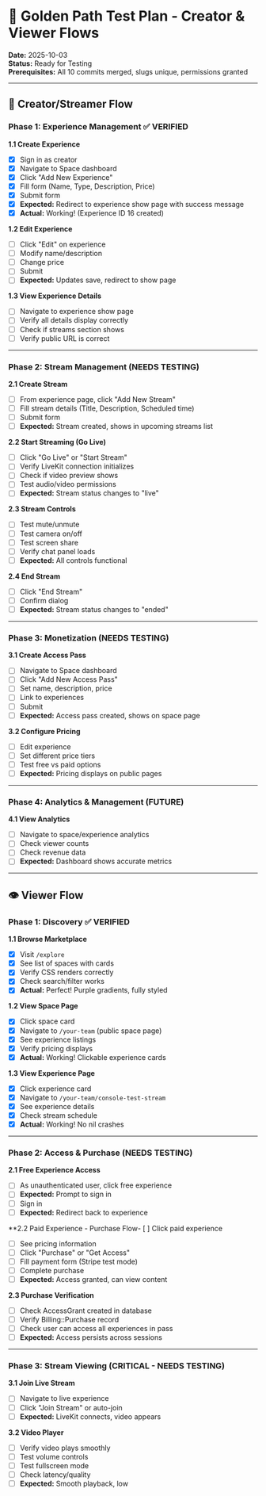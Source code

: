 # 🧪 Golden Path Test Plan - Creator & Viewer Flows

**Date:** 2025-10-03  
**Status:** Ready for Testing  
**Prerequisites:** All 10 commits merged, slugs unique, permissions granted

---

## 🎨 **Creator/Streamer Flow**

### Phase 1: Experience Management ✅ VERIFIED

**1.1 Create Experience**
- [x] Sign in as creator
- [x] Navigate to Space dashboard
- [x] Click "Add New Experience"  
- [x] Fill form (Name, Type, Description, Price)
- [x] Submit form
- [x] **Expected:** Redirect to experience show page with success message
- [x] **Actual:** Working! (Experience ID 16 created)

**1.2 Edit Experience**
- [ ] Click "Edit" on experience
- [ ] Modify name/description
- [ ] Change price
- [ ] Submit
- [ ] **Expected:** Updates save, redirect to show page

**1.3 View Experience Details**
- [ ] Navigate to experience show page
- [ ] Verify all details display correctly
- [ ] Check if streams section shows
- [ ] Verify public URL is correct

---

### Phase 2: Stream Management (NEEDS TESTING)

**2.1 Create Stream**
- [ ] From experience page, click "Add New Stream"
- [ ] Fill stream details (Title, Description, Scheduled time)
- [ ] Submit form
- [ ] **Expected:** Stream created, shows in upcoming streams list

**2.2 Start Streaming (Go Live)**
- [ ] Click "Go Live" or "Start Stream"
- [ ] Verify LiveKit connection initializes
- [ ] Check if video preview shows
- [ ] Test audio/video permissions
- [ ] **Expected:** Stream status changes to "live"

**2.3 Stream Controls**
- [ ] Test mute/unmute
- [ ] Test camera on/off
- [ ] Test screen share
- [ ] Verify chat panel loads
- [ ] **Expected:** All controls functional

**2.4 End Stream**
- [ ] Click "End Stream"
- [ ] Confirm dialog
- [ ] **Expected:** Stream status changes to "ended"

---

### Phase 3: Monetization (NEEDS TESTING)

**3.1 Create Access Pass**
- [ ] Navigate to Space dashboard
- [ ] Click "Add New Access Pass"
- [ ] Set name, description, price
- [ ] Link to experiences
- [ ] Submit
- [ ] **Expected:** Access pass created, shows on space page

**3.2 Configure Pricing**
- [ ] Edit experience
- [ ] Set different price tiers
- [ ] Test free vs paid options
- [ ] **Expected:** Pricing displays on public pages

---

### Phase 4: Analytics & Management (FUTURE)

**4.1 View Analytics**
- [ ] Navigate to space/experience analytics
- [ ] Check viewer counts
- [ ] Check revenue data
- [ ] **Expected:** Dashboard shows accurate metrics

---

## 👁️ **Viewer Flow**

### Phase 1: Discovery ✅ VERIFIED

**1.1 Browse Marketplace**
- [x] Visit `/explore`
- [x] See list of spaces with cards
- [x] Verify CSS renders correctly
- [x] Check search/filter works
- [x] **Actual:** Perfect! Purple gradients, fully styled

**1.2 View Space Page**
- [x] Click space card
- [x] Navigate to `/your-team` (public space page)
- [x] See experience listings
- [x] Verify pricing displays
- [x] **Actual:** Working! Clickable experience cards

**1.3 View Experience Page**
- [x] Click experience card
- [x] Navigate to `/your-team/console-test-stream`
- [x] See experience details
- [x] Check stream schedule
- [x] **Actual:** Working! No nil crashes

---

### Phase 2: Access & Purchase (NEEDS TESTING)

**2.1 Free Experience Access**
- [ ] As unauthenticated user, click free experience
- [ ] **Expected:** Prompt to sign in
- [ ] Sign in
- [ ] **Expected:** Redirect back to experience

**2.2 Paid Experience - Purchase Flow- [ ] Click paid experience
- [ ] See pricing information
- [ ] Click "Purchase" or "Get Access"
- [ ] Fill payment form (Stripe test mode)
- [ ] Complete purchase
- [ ] **Expected:** Access granted, can view content

**2.3 Purchase Verification**
- [ ] Check AccessGrant created in database
- [ ] Verify Billing::Purchase record
- [ ] Check user can access all experiences in pass
- [ ] **Expected:** Access persists across sessions

---

### Phase 3: Stream Viewing (CRITICAL - NEEDS TESTING)

**3.1 Join Live Stream**
- [ ] Navigate to live experience
- [ ] Click "Join Stream" or auto-join
- [ ] **Expected:** LiveKit connects, video appears

**3.2 Video Player**
- [ ] Verify video plays smoothly
- [ ] Test volume controls
- [ ] Test fullscreen mode
- [ ] Check latency/quality
- [ ] **Expected:** Smooth playback, low